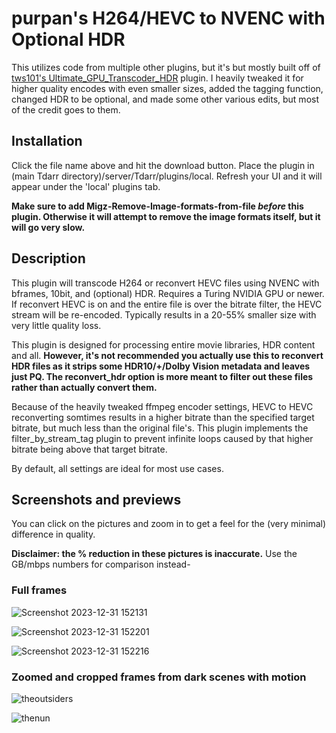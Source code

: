 # purpan's H264/HEVC to NVENC with Optional HDR

This utilizes code from multiple other plugins, but it's but mostly built off of [tws101's Ultimate_GPU_Transcoder_HDR](https://github.com/HaveAGitGat/Tdarr_Plugins/blob/4e0dd002c249247d338bf52c0595df917532eca7/Community/Tdarr_Plugin_tws101_Ultimate_GPU_Transcoder_HDR.js) plugin. I heavily tweaked it for higher quality encodes with even smaller sizes, added the tagging function, changed HDR to be optional, and made some other various edits, but most of the credit goes to them.

## Installation
Click the file name above and hit the download button. Place the plugin in (main Tdarr directory)/server/Tdarr/plugins/local. Refresh your UI and it will appear under the 'local' plugins tab.

**Make sure to add Migz-Remove-Image-formats-from-file _before_ this plugin. Otherwise it will attempt to remove the image formats itself, but it will go very slow.**

## Description

This plugin will transcode H264 or reconvert HEVC files using NVENC with bframes, 10bit, and (optional) HDR. Requires a Turing NVIDIA GPU or newer. 
If reconvert HEVC is on and the entire file is over the bitrate filter, the HEVC stream will be re-encoded. Typically results in a 20-55% smaller size with very little quality loss.

This plugin is designed for processing entire movie libraries, HDR content and all. **However, it's not recommended you actually use this to reconvert HDR files as it strips some HDR10/+/Dolby Vision metadata and leaves just PQ. The reconvert_hdr option is more meant to filter out these files rather than actually convert them.**

Because of the heavily tweaked ffmpeg encoder settings, HEVC to HEVC reconverting somtimes results in a higher bitrate than the specified target bitrate, but much less than the original file's. This plugin implements the filter_by_stream_tag plugin to prevent infinite loops caused by that higher bitrate being above that target bitrate.

By default, all settings are ideal for most use cases.

## Screenshots and previews

You can click on the pictures and zoom in to get a feel for the (very minimal) difference in quality.

**Disclaimer: the % reduction in these pictures is inaccurate.** Use the GB/mbps numbers for comparison instead-

### Full frames

![Screenshot 2023-12-31 152131](https://github.com/PronPan/Tdarr-H264-HEVC-to-NVENC-with-Optional-HDR/assets/5284391/619f1b39-b814-4b1f-b8c7-2ae07416d5a7)

![Screenshot 2023-12-31 152201](https://github.com/PronPan/Tdarr-H264-HEVC-to-NVENC-with-Optional-HDR/assets/5284391/ddabcd0a-ffc6-43a5-898a-cdbcb3dd665c)

![Screenshot 2023-12-31 152216](https://github.com/PronPan/Tdarr-H264-HEVC-to-NVENC-with-Optional-HDR/assets/5284391/5a201de8-b878-439b-b229-f5b5d257ea2c)

### Zoomed and cropped frames from dark scenes with motion

![theoutsiders](https://github.com/PronPan/Tdarr-H264-HEVC-to-NVENC-with-Optional-HDR/assets/5284391/2156b4e3-5cf3-40d6-a166-228ed1f190ec)

![thenun](https://github.com/PronPan/Tdarr-H264-HEVC-to-NVENC-with-Optional-HDR/assets/5284391/ed5511ef-56ec-4203-bdd0-47d6f7bdb9c3)


